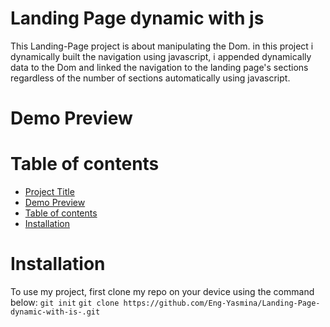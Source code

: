 # Landing Page dynamic with js
This Landing-Page project is about manipulating the Dom. in this project i dynamically built the navigation using javascript, i appended dynamically data to the Dom and linked the navigation to the landing page's sections regardless of the number of sections automatically using javascript.
# Demo Preview
# Table of contents
- [Project Title](#landing-page-dynamic-with-js)
- [Demo Preview](#demo-preview)
- [Table of contents](#table-of-contents)
- [Installation](#installation)
# Installation
To use my project, first clone my repo on your device using the command below:
```git init```
```git clone https://github.com/Eng-Yasmina/Landing-Page-dynamic-with-is-.git```

